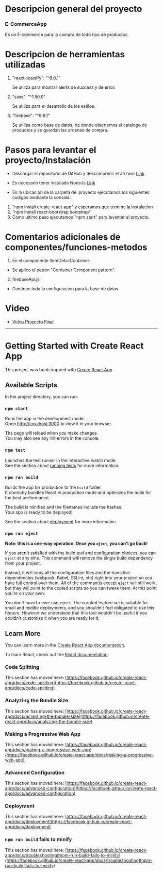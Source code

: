 # Descripcion general del proyecto
### E-CommerceApp

Es un E-commerce para la compra de todo tipo de productos.

# Descripcion de herramientas utilizadas

1. "react-toastify": "^9.0.1"

     Se utiliza para mostrar alerts de success y de error.

2. "sass": "^1.50.0"

    Se utiliza para el desarrollo de los estilos.

3. "firebase": "^9.8.1"

    Se utiliza como base de datos, de donde obtenemos el catalogo de productos y se guardan las ordenes de compra.

# Pasos para levantar el proyecto/Instalación 

* Descargar  el repositorio de GitHub y descomprimir el archivo [Link](https://github.com/AlannDev/ReactJsCourse/archive/refs/heads/master.zip)

* Es necesario tener instalado NodeJs [Link](https://nodejs.org/es/)
* En la ubicación de la carpeta del proyecto ejecutamos los siguientes codigos mediante la consola: 
 1. "npm install create-react-app" y esperamos que termine la instalacion
 2. "npm install react-bootstrap bootstrap"
 3. Como ultimo paso ejecutamos "npm start" para levantar el proyecto.

 # Comentarios adicionales de componentes/funciones-metodos

1. En el componente ItemDetailContainer:
* Se aplico el patron "Container Component pattern".

2. firebaseApi.js
* Contiene toda la configuracion para la base de datos


# Video 
* [Video Proyecto Final](https://drive.google.com/file/d/1KpHxjgINIX1xlElWVZ1FXSQxkydl3zOI/view?usp=sharing)


----------------------------------------------------------------------------------------------------------------------







# Getting Started with Create React App

This project was bootstrapped with [Create React App](https://github.com/facebook/create-react-app).

## Available Scripts

In the project directory, you can run:

### `npm start`

Runs the app in the development mode.\
Open [http://localhost:3000](http://localhost:3000) to view it in your browser.

The page will reload when you make changes.\
You may also see any lint errors in the console.

### `npm test`

Launches the test runner in the interactive watch mode.\
See the section about [running tests](https://facebook.github.io/create-react-app/docs/running-tests) for more information.

### `npm run build`

Builds the app for production to the `build` folder.\
It correctly bundles React in production mode and optimizes the build for the best performance.

The build is minified and the filenames include the hashes.\
Your app is ready to be deployed!

See the section about [deployment](https://facebook.github.io/create-react-app/docs/deployment) for more information.

### `npm run eject`

**Note: this is a one-way operation. Once you `eject`, you can't go back!**

If you aren't satisfied with the build tool and configuration choices, you can `eject` at any time. This command will remove the single build dependency from your project.

Instead, it will copy all the configuration files and the transitive dependencies (webpack, Babel, ESLint, etc) right into your project so you have full control over them. All of the commands except `eject` will still work, but they will point to the copied scripts so you can tweak them. At this point you're on your own.

You don't have to ever use `eject`. The curated feature set is suitable for small and middle deployments, and you shouldn't feel obligated to use this feature. However we understand that this tool wouldn't be useful if you couldn't customize it when you are ready for it.

## Learn More

You can learn more in the [Create React App documentation](https://facebook.github.io/create-react-app/docs/getting-started).

To learn React, check out the [React documentation](https://reactjs.org/).

### Code Splitting

This section has moved here: [https://facebook.github.io/create-react-app/docs/code-splitting](https://facebook.github.io/create-react-app/docs/code-splitting)

### Analyzing the Bundle Size

This section has moved here: [https://facebook.github.io/create-react-app/docs/analyzing-the-bundle-size](https://facebook.github.io/create-react-app/docs/analyzing-the-bundle-size)

### Making a Progressive Web App

This section has moved here: [https://facebook.github.io/create-react-app/docs/making-a-progressive-web-app](https://facebook.github.io/create-react-app/docs/making-a-progressive-web-app)

### Advanced Configuration

This section has moved here: [https://facebook.github.io/create-react-app/docs/advanced-configuration](https://facebook.github.io/create-react-app/docs/advanced-configuration)

### Deployment

This section has moved here: [https://facebook.github.io/create-react-app/docs/deployment](https://facebook.github.io/create-react-app/docs/deployment)

### `npm run build` fails to minify

This section has moved here: [https://facebook.github.io/create-react-app/docs/troubleshooting#npm-run-build-fails-to-minify](https://facebook.github.io/create-react-app/docs/troubleshooting#npm-run-build-fails-to-minify)
